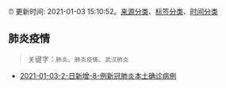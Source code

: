 :alarm_clock: 更新时间: 2021-01-03 15:10:52。[来源分类](../README.md)、[标签分类](../TAGS.md)、[时间分类](../TIMELINE.md)

## 肺炎疫情


> 关键字：`肺炎`、`肺炎疫情`、`武汉肺炎`



- [2021-01-03-2-日新增-8-例新冠肺炎本土确诊病例](http://app.cctv.com/special/cportal/detail/arti/index.html?id=ArtiBgVIypVNETmHRgBVrd9z210103&isfromapp=1) 